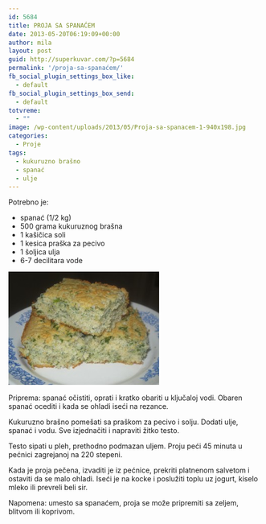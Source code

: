 ```yaml
---
id: 5684
title: PROJA SA SPANAĆEM
date: 2013-05-20T06:19:09+00:00
author: mila
layout: post
guid: http://superkuvar.com/?p=5684
permalink: '/proja-sa-spanaćem/'
fb_social_plugin_settings_box_like:
  - default
fb_social_plugin_settings_box_send:
  - default
totvreme:
  - ""
image: /wp-content/uploads/2013/05/Proja-sa-spanacem-1-940x198.jpg
categories:
  - Proje
tags:
  - kukuruzno brašno
  - spanać
  - ulje
---
```

Potrebno je:

  * spanać (1/2 kg)
  * 500 grama kukuruznog brašna
  * 1 kašičica soli
  * 1 kesica praška za pecivo
  * 1 šoljica ulja
  * 6-7 decilitara vode

<img class="alignnone size-medium wp-image-5685" src="/wp-content/uploads/2013/05/Proja-sa-spanacem-1-300x225.jpg" alt="Proja sa spanacem (1)" width="300" height="225" /> 

Priprema: spanać očistiti, oprati i kratko obariti u ključaloj vodi. Obaren spanać ocediti i kada se ohladi iseći na rezance.

Kukuruzno brašno pomešati sa praškom za pecivo i solju. Dodati ulje, spanać i vodu. Sve izjednačiti i napraviti žitko testo.

Testo sipati u pleh, prethodno podmazan uljem. Proju peći 45 minuta u pećnici zagrejanoj na 220 stepeni.

Kada je proja pečena, izvaditi je iz pećnice, prekriti platnenom salvetom i ostaviti da se malo ohladi. Iseći je na kocke i poslužiti toplu uz jogurt, kiselo mleko ili prevreli beli sir.

Napomena: umesto sa spanaćem, proja se može pripremiti sa zeljem, blitvom ili koprivom.